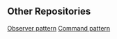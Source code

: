 ## Other Repositories

[Observer pattern](https://github.com/KarolKucinski2001/Observer-pattern)
[Command pattern](https://github.com/KarolKucinski2001/Command-pattern)
